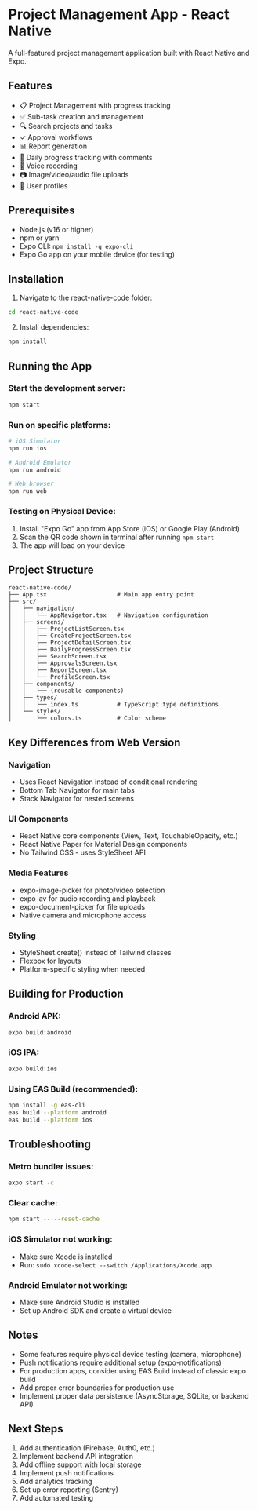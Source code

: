 # Project Management App - React Native

A full-featured project management application built with React Native and Expo.

## Features

- 📋 Project Management with progress tracking
- ✅ Sub-task creation and management
- 🔍 Search projects and tasks
- ✓ Approval workflows
- 📊 Report generation
- 💬 Daily progress tracking with comments
- 🎤 Voice recording
- 📷 Image/video/audio file uploads
- 👤 User profiles

## Prerequisites

- Node.js (v16 or higher)
- npm or yarn
- Expo CLI: `npm install -g expo-cli`
- Expo Go app on your mobile device (for testing)

## Installation

1. Navigate to the react-native-code folder:
```bash
cd react-native-code
```

2. Install dependencies:
```bash
npm install
```

## Running the App

### Start the development server:
```bash
npm start
```

### Run on specific platforms:
```bash
# iOS Simulator
npm run ios

# Android Emulator
npm run android

# Web browser
npm run web
```

### Testing on Physical Device:

1. Install "Expo Go" app from App Store (iOS) or Google Play (Android)
2. Scan the QR code shown in terminal after running `npm start`
3. The app will load on your device

## Project Structure

```
react-native-code/
├── App.tsx                    # Main app entry point
├── src/
│   ├── navigation/
│   │   └── AppNavigator.tsx   # Navigation configuration
│   ├── screens/
│   │   ├── ProjectListScreen.tsx
│   │   ├── CreateProjectScreen.tsx
│   │   ├── ProjectDetailScreen.tsx
│   │   ├── DailyProgressScreen.tsx
│   │   ├── SearchScreen.tsx
│   │   ├── ApprovalsScreen.tsx
│   │   ├── ReportScreen.tsx
│   │   └── ProfileScreen.tsx
│   ├── components/
│   │   └── (reusable components)
│   ├── types/
│   │   └── index.ts           # TypeScript type definitions
│   └── styles/
│       └── colors.ts          # Color scheme
```

## Key Differences from Web Version

### Navigation
- Uses React Navigation instead of conditional rendering
- Bottom Tab Navigator for main tabs
- Stack Navigator for nested screens

### UI Components
- React Native core components (View, Text, TouchableOpacity, etc.)
- React Native Paper for Material Design components
- No Tailwind CSS - uses StyleSheet API

### Media Features
- expo-image-picker for photo/video selection
- expo-av for audio recording and playback
- expo-document-picker for file uploads
- Native camera and microphone access

### Styling
- StyleSheet.create() instead of Tailwind classes
- Flexbox for layouts
- Platform-specific styling when needed

## Building for Production

### Android APK:
```bash
expo build:android
```

### iOS IPA:
```bash
expo build:ios
```

### Using EAS Build (recommended):
```bash
npm install -g eas-cli
eas build --platform android
eas build --platform ios
```

## Troubleshooting

### Metro bundler issues:
```bash
expo start -c
```

### Clear cache:
```bash
npm start -- --reset-cache
```

### iOS Simulator not working:
- Make sure Xcode is installed
- Run: `sudo xcode-select --switch /Applications/Xcode.app`

### Android Emulator not working:
- Make sure Android Studio is installed
- Set up Android SDK and create a virtual device

## Notes

- Some features require physical device testing (camera, microphone)
- Push notifications require additional setup (expo-notifications)
- For production apps, consider using EAS Build instead of classic expo build
- Add proper error boundaries for production use
- Implement proper data persistence (AsyncStorage, SQLite, or backend API)

## Next Steps

1. Add authentication (Firebase, Auth0, etc.)
2. Implement backend API integration
3. Add offline support with local storage
4. Implement push notifications
5. Add analytics tracking
6. Set up error reporting (Sentry)
7. Add automated testing
